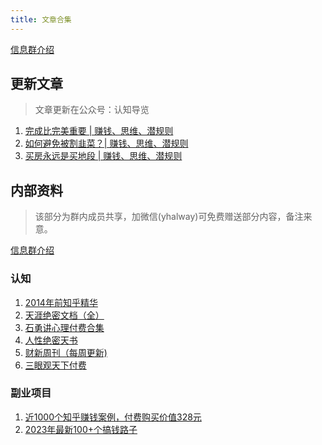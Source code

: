 ```yaml
---
title: 文章合集
---
```

[信息群介绍](../other/chat.md)
## 更新文章
> 文章更新在公众号：认知导览
1. [完成比完美重要 | 赚钱、思维、潜规则](./update/231020.md)
2. [如何避免被割韭菜？| 赚钱、思维、潜规则](./update/231029.md)
3. [买房永远是买地段 | 赚钱、思维、潜规则](./update/231102.md)

## 内部资料
> 该部分为群内成员共享，加微信(yhalway)可免费赠送部分内容，备注来意。

[信息群介绍](../other/chat.md)
### 认知
1. [2014年前知乎精华](./internal/zhihu2014.md)
2. [天涯绝密文档（全）](./internal/tianya.md)
3. [石勇讲心理付费合集](./internal/shiyong.md)
4. [人性绝密天书](./internal/renxingjuemitianshu.md)
5. [财新周刊（每周更新)](./internal/caixin.md)
6. [三眼观天下付费](./internal/sanyan.md)

### 副业项目
1. [近1000个知乎赚钱案例，付费购买价值328元](./internal/zhihuearnmoney.md)
2. [2023年最新100+个搞钱路子](./internal/100plustomakemoney.md)


